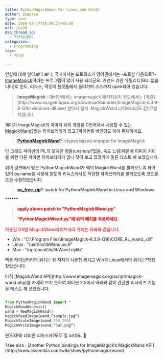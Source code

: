 ```yaml
---
title: PythonMagickWand for Linux and Win32
author: suapapa
type: post
date: 2008-03-17T10:09:23+00:00
url: /p=38
dsq_thread_id:
  - 731542002
categories:
  - Programming
tags:
  - 파이썬

---
```

언샾에 대해 알아보다 보니, 국내에서는 포토웍스가 영어권에서는 -포토샾 다음으로?-[ImageMagick](http://www.imagemagick.org/)이라는 프로그램이 많이 사용 되더군요. 커맨드 라인 유틸리티(GUI 없습니다)로 윈도, 리눅스, 맥등의 플렛폼에서 돌아가며 소스까지 open되어 있습니다.

> <p align="left">
>   <strong>ImageMagick</strong> : 데비안에서는 imagemagick 패키지설치 윈도에서는 [이걸](http://www.imagemagick.org/download/binaries/ImageMagick-6.3.9-8-Q16-windows-dll.exe) 받아서 설치. MagickWand 라이브러리도 같이?설치됩니다.
> </p>



게다가 ImageMagick의 이미지 처리 과정을 C언어에서 사용할 수 있는 [MagickWand][1]?라는 라이브러리가 있고,?파이썬용 바인딩도 이미 존재하네요.

> [<strong>PythonMagickWand</strong>](http://www.procoders.net/?p=39)?: ctypes based wrapper for ImageMagick

안 그래도 파이썬의 PIL의 모자란 점들(unsharp?없음, 속도 느림)때문에 이미지 처리를 위한 다른 파이썬 라이브러리가 없나 찾아 보고 있었기에 얼른 테스트 해 보았습니다.

위의 링크에서 받은 PythonMagickWand가 맥의 MagickWand를 불러오도록 되어 있어 os.name을 사용해 윈도와 리눅스에서도 적당한 라이브러리를 불러오도록 코드를 조금 수정하였습니다.

> [**os_free.zip**][2]**?: patch for PythonMagickWand in Linux and Windows**

******<font color="#ff0000"></p> 

<blockquote>
  <p>
    <strong><font color="#ff0000">apply above patch to "PythonMagickWand.py"</font></strong>
  </p>
  
  <p>
    <strong><font color="#ff0000">"PythonMagickWand.py"에 위의 패치를 적용하세요.</font></strong>
  </p>
</blockquote>

<p>
  적용된 OS별 MagickWand라이브러리 위치는 아래와 같습니다.
</p>

<p>
  </font></strong>
</p>

<ul>
  <li>
    Win : "C:\Program Files\ImageMagick-6.3.9-Q16\CORE_RL_wand_.dll"
  </li>
  <li>
    Linux : "/usr/lib/libWand.so.9"
  </li>
  <li>
    Mac : "/opt/local/lib/libWand.dylib"
  </li>
</ul>

<p>
  맥용 라이브러리의 위치는 원 저자가 사용한 위치고 Win과 Linux에서의 위치는?직접 찾았습니다.
</p>

<p>
  아직 [MagickWand API](http://www.imagemagick.org/script/magick-wand.php)를 자세히 보지 못하여 파이썬 2.5에서 아래와 같이 간단한 리사이즈 기능을 테스트 해 보았습니다.
</p>

```python

from PythonMagickWand import *
MagickWandGenesis()
wand = NewMagickWand()
MagickReadImage(wand,”sample.jpg”)
MagickScaleImage(wand,200,200)
MagickWriteImage(wand,”out.png”)
```

<p>
  윈도XP와 데비안 리눅스에?모두 잘 되네요. 🙂
</p>

<p>
  ?see also : [another Python bindings for ImageMagick&#8217;s MagickWand API](http://www.assembla.com/wiki/show/pythonmagickwand)
</p>

 [1]: http://www.imagemagick.org/script/magick-wand.php
 [2]: https://homin.dev/asset/blog/2008/03/os_free.zip "os_free.zip"